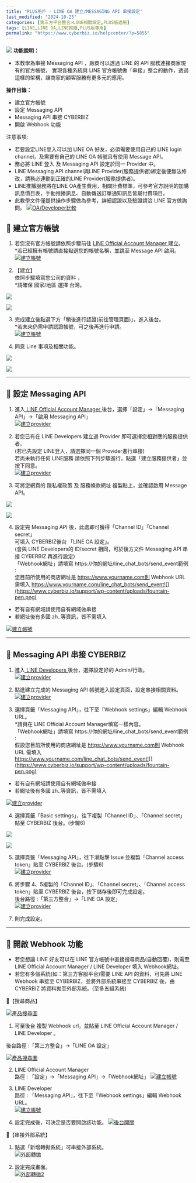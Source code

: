 ```yaml
---
title: "PLUS用戶 - LINE OA 建立/MESSAGING API 串接設定"
last_modified: "2024-10-25"
categories: [第三方平台整合>LINE相關設定,PLUS版適用]
tags: [LINE,LINE OA,LINE推播,PLUS版專用]
permalink: "https://www.cyberbiz.io/helpcenter/?p=5855"
---
```


![](https://www.cyberbiz.io/helpcenter/wp-content/uploads/PLUS版3.png)
**功能說明：**  


* 本教學為串接 Messaging API ，廠商可以透過 LINE 的 API 服務連接商家現有的官方帳號， 實現各種系統與 LINE 官方帳號做「串接」整合的動作，透過這樣的架構，讓商家的顧客服務有更多元的應用。 

**操作目錄：**

* 建立官方帳號 
* 設定 Messaging API
* Messaging API 串接 CYBERBIZ
* 開啟 Webhook 功能

注意事項:  

* 若要設定LINE登入可以加 LINE OA 好友，必須需要使用自己的 LINE login channel，及需要有自己的 LINE OA 帳號且有使用 Message API。
* 務必將 LINE 登入 及 Messaging API 設定於同一 Provider 中。
* LINE Messaging API channel與LINE Provider(服務提供者)綁定後便無法修改，請務必連動到正確的LINE Provider(服務提供者)。
* LINE推播服務將在LINE OA產生費用，相關計費標準，可參考官方說明的加購訊息價目表，手動推播訊息、自動傳送訂單通知訊息皆屬付費項目。
* 此教學文件僅提供操作步驟做為參考，詳細認證以及驗證請洽 LINE 官方做詢問。 
[![OA/Developer比較](https://www.cyberbiz.io/support/wp-content/uploads/LINE-Messaging-API-設定01.png)](https://www.cyberbiz.io/support/wp-content/uploads/LINE-Messaging-API-設定01.png)



## 📌 建立官方帳號



1. 若您沒有官方帳號請依照步驟前往 [ LINE Official Account Manager ](https://manager.line.biz/?status=success&status=success) 建立。  
*若已經擁有帳號請直接點選您的帳號名稱，並跳至 Message API 啟用。 [![建立帳號](https://www.cyberbiz.io/support/wp-content/uploads/LINE-Messaging-API-設定02.png)](https://www.cyberbiz.io/support/wp-content/uploads/LINE-Messaging-API-設定02.png)


2. 【建立】  
依照步驟填寫您公司的資料 ，  
*請確保 國家/地區 選擇 台灣。  

[![](https://www.cyberbiz.io/support/wp-content/uploads/LINE-Messaging-API-設定03.png)](https://www.cyberbiz.io/support/wp-content/uploads/LINE-Messaging-API-設定03.png)

[![](https://www.cyberbiz.io/support/wp-content/uploads/LINE-Messaging-API-設定04.png)](https://www.cyberbiz.io/support/wp-content/uploads/LINE-Messaging-API-設定04.png)



3. 完成建立後點選下方「稍後進行認證(前往管理頁面)」，進入後台。  
*若未來仍需申請認證帳號，可之後再進行申請。  
[![建立帳號](https://www.cyberbiz.io/support/wp-content/uploads/LINE-Messaging-API-設定05.png)](https://www.cyberbiz.io/support/wp-content/uploads/LINE-Messaging-API-設定05.png)



4. 同意 Line 事項及相關功能。  

[![](https://www.cyberbiz.io/support/wp-content/uploads/LINE-Messaging-API-設定06.png)](https://www.cyberbiz.io/support/wp-content/uploads/LINE-Messaging-API-設定06.png)

[![](https://www.cyberbiz.io/support/wp-content/uploads/LINE-Messaging-API-設定07.png)](https://www.cyberbiz.io/support/wp-content/uploads/LINE-Messaging-API-設定07.png)





* * *

## 📌 設定 Messaging API




1. 進入[ LINE Official Account Manager ](https://manager.line.biz/?status=success&status=success) 後台，選擇「設定」→「Messaging API」→「啟用 Messaging API」   
[![建立provider](https://www.cyberbiz.io/support/wp-content/uploads/LINE-Messaging-API-設定08.png)](https://www.cyberbiz.io/support/wp-content/uploads/LINE-Messaging-API-設定08.png)



2. 若您已有在 LINE Developers 建立過 Provider 即可選擇您相對應的服務提供者。  
(若已先設定 LINE登入，請選擇同一個 Provider進行串接)  
若尚未執行任何 LINE服務 請依照下列步驟進行，點選「建立服務提供者」並按下同意。  
[![建立provider](https://www.cyberbiz.io/support/wp-content/uploads/LINE-Messaging-API-設定09.png)](https://www.cyberbiz.io/support/wp-content/uploads/LINE-Messaging-API-設定09.png)



3. 可將您網頁的 隱私權政策 及 服務條款網址 複製貼上，並確認啟用 Message API。  

[![](https://www.cyberbiz.io/support/wp-content/uploads/LINE-Messaging-API-設定10.png)](https://www.cyberbiz.io/support/wp-content/uploads/LINE-Messaging-API-設定10.png)

[![](https://www.cyberbiz.io/support/wp-content/uploads/LINE-Messaging-API-設定11.png)](https://www.cyberbiz.io/support/wp-content/uploads/LINE-Messaging-API-設定11.png)



4. 設定完 Messaging API 後，此處即可獲得「Channel ID」「Channel secret」  
可填入 CYBERBIZ後台 「LINE OA 設定」。  
(會與 LINE Developers的 ID/secret 相同，可於後方文件 Messaging API 串接 CYBERBIZ 再進行設定)  
「Webhook網址」請填寫 https://你的網址/line_chat_bots/send_event範例 :  
您目前所使用的商店網址是 https://www.yourname.com則 Webhook URL 需填入 https://www.yourname.com/line_chat_bots/send_event![](https://www.cyberbiz.io/support/wp-content/uploads/fountain-pen.png)

* 若有自有網域請使用自有網域做串接
* 若網址後有多國 zh..等資訊，皆不需填入


[![建立帳號](https://www.cyberbiz.io/support/wp-content/uploads/LINE-Messaging-API-設定12.png)](https://www.cyberbiz.io/support/wp-content/uploads/LINE-Messaging-API-設定12.png)





* * *

## 📌 Messaging API 串接 CYBERBIZ




1. 進入[  LINE Developers ](https://developers.line.biz/en/?status=success) 後台，選擇設定好的 Admin/行政。   
[![建立provider](https://www.cyberbiz.io/support/wp-content/uploads/LINE-Messaging-API-設定13.png)](https://www.cyberbiz.io/support/wp-content/uploads/LINE-Messaging-API-設定13.png)



2. 點進建立完成的 Messaging API 帳號進入設定頁面，設定串接相關資料。   
[![建立provider](https://www.cyberbiz.io/support/wp-content/uploads/LINE-Messaging-API-設定14.png)](https://www.cyberbiz.io/support/wp-content/uploads/LINE-Messaging-API-設定14.png)



3. 選擇頁籤「Messaging API」，往下至「Webhook settings」編輯 Webhook URL。   
*請與在 LINE Official Account Manager填寫一樣內容。  
「Webhook網址」請填寫 https://你的網址/line_chat_bots/send_event範例 :  
假設您目前所使用的商店網址是 https://www.yourname.com則 Webhook URL 需填入  
https://www.yourname.com/line_chat_bots/send_event![](https://www.cyberbiz.io/support/wp-content/uploads/fountain-pen.png)

* 若有自有網域請使用自有網域做串接
* 若網址後有多國 zh..等資訊，皆不需填入


[![建立provider](https://www.cyberbiz.io/support/wp-content/uploads/LINE-Messaging-API-設定15.png)](https://www.cyberbiz.io/support/wp-content/uploads/LINE-Messaging-API-設定15.png)



4. 選擇頁籤「Basic settings」，往下複製「Channel ID」、「Channel secret」貼至 CYBERBIZ 後台。(步驟6)   

[![](https://www.cyberbiz.io/support/wp-content/uploads/LINE-Messaging-API-設定16.png)](https://www.cyberbiz.io/support/wp-content/uploads/LINE-Messaging-API-設定16.png)

[![](https://www.cyberbiz.io/support/wp-content/uploads/LINE-Messaging-API-設定17.png)](https://www.cyberbiz.io/support/wp-content/uploads/LINE-Messaging-API-設定17.png)



5. 選擇頁籤「Messaging API」，往下滑點擊 Issue 並複製「Channel access token」貼至 CYBERBIZ 後台。(步驟6)   
[![建立provider](https://www.cyberbiz.io/support/wp-content/uploads/LINE-Messaging-API-設定18.png)](https://www.cyberbiz.io/support/wp-content/uploads/LINE-Messaging-API-設定18.png)



6. 將步驟 4、5複製的「Channel ID」、「Channel secret」、「Channel access token」貼至 CYBERBIZ 後台，按下儲存後即可完成設定。  
後台路徑 :「第三方整合」→「LINE OA 設定」  
[![建立provider](https://www.cyberbiz.io/support/wp-content/uploads/LINE-Messaging-API-設定19.png)](https://www.cyberbiz.io/support/wp-content/uploads/LINE-Messaging-API-設定19.png)



7. 則完成設定。


* * *

## 📌 開啟 Webhook 功能



* 若您想讓 LINE 好友可以在 LINE 官方帳號中直接搜尋商品(自動回覆)，則需至 LINE Official Account Manager / LINE Developer 填入 Webhook網址。
* 若您有多個系統(如：第三方客服平台)需要 LINE API 的資料，可先將 LINE Webhook 串接至 CYBERBIZ，並將外部系統串接至 CYBERBIZ 後，由 CYBERBIZ 將資料拋至外部系統。(至多五組系統)



📍【搜尋商品】

[![產品搜尋圖](https://www.cyberbiz.io/support/wp-content/uploads/LINE-Messaging-API-設定20.png)](https://www.cyberbiz.io/support/wp-content/uploads/LINE-Messaging-API-設定20.png)  


1. 可至後台 複製 Webhook url，並貼至 LINE Official Account Manager / LINE Developer 。   

後台路徑 :「第三方整合」→「LINE OA 設定」  

[![產品搜尋圖](https://www.cyberbiz.io/support/wp-content/uploads/LINE-Messaging-API-設定21.png)](https://www.cyberbiz.io/support/wp-content/uploads/LINE-Messaging-API-設定21.png)



2. LINE Official Account Manager  
路徑 : 「設定」→「Messaging API」→「Webhook網址」
[![建立帳號](https://www.cyberbiz.io/support/wp-content/uploads/LINE-Messaging-API-設定12.png)](https://www.cyberbiz.io/support/wp-content/uploads/LINE-Messaging-API-設定12.png)




3. LINE Developer  
路徑 :  「Messaging API」，往下至「Webhook settings」編輯 Webhook URL。  
[![建立帳號](https://www.cyberbiz.io/support/wp-content/uploads/LINE-Messaging-API-設定15.png)](https://www.cyberbiz.io/support/wp-content/uploads/LINE-Messaging-API-設定15.png)



4. 設定完成後，可決定是否要開啟該功能。 [![後台開關](https://www.cyberbiz.io/support/wp-content/uploads/LINE-Messaging-API-設定22.png)](https://www.cyberbiz.io/support/wp-content/uploads/LINE-Messaging-API-設定22.png)


📍【串接外部系統】

1. 點選「新增轉拋系統」可串接外部系統。  
[![外部轉拋](https://www.cyberbiz.io/support/wp-content/uploads/LINE-Messaging-API-設定23.png)](https://www.cyberbiz.io/support/wp-content/uploads/LINE-Messaging-API-設定23.png)



2. 設定完成畫面。  
[![外部轉拋2](https://www.cyberbiz.io/support/wp-content/uploads/LINE-Messaging-API-設定24.png)](https://www.cyberbiz.io/support/wp-content/uploads/LINE-Messaging-API-設定24.png)




